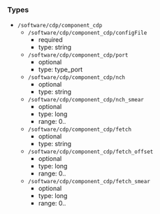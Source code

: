 ### Types

- `/software/cdp/component_cdp`
    - `/software/cdp/component_cdp/configFile`
        - required
        - type: string
    - `/software/cdp/component_cdp/port`
        - optional
        - type: type_port
    - `/software/cdp/component_cdp/nch`
        - optional
        - type: string
    - `/software/cdp/component_cdp/nch_smear`
        - optional
        - type: long
        - range: 0..
    - `/software/cdp/component_cdp/fetch`
        - optional
        - type: string
    - `/software/cdp/component_cdp/fetch_offset`
        - optional
        - type: long
        - range: 0..
    - `/software/cdp/component_cdp/fetch_smear`
        - optional
        - type: long
        - range: 0..
